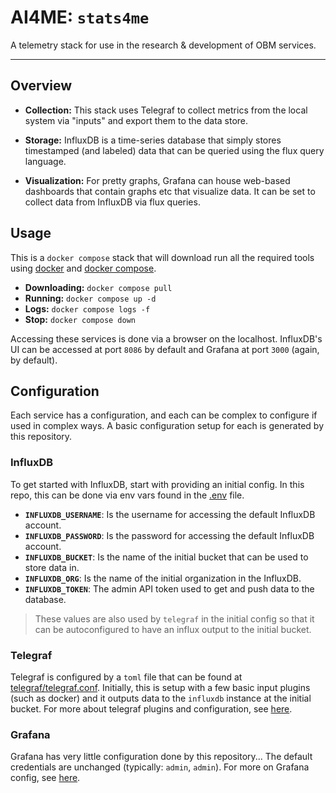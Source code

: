 # AI4ME: `stats4me`

A telemetry stack for use in the research & development of OBM services.

---

## Overview

  - **Collection:** This stack uses Telegraf to collect metrics from the
    local system via "inputs" and export them to the data store.

  - **Storage:** InfluxDB is a time-series database that simply stores
    timestamped (and labeled) data that can be queried using the flux query
    language.

  - **Visualization:** For pretty graphs, Grafana can house web-based dashboards
    that contain graphs etc that visualize data. It can be set to collect data
    from InfluxDB via flux queries.

## Usage

This is a `docker compose` stack that will download run all the required tools
using [docker](https://docs.docker.com/engine/install/) and [docker
compose](https://docs.docker.com/compose/install/linux/).

  - **Downloading:** `docker compose pull`
  - **Running:** `docker compose up -d`
  - **Logs:** `docker compose logs -f`
  - **Stop:** `docker compose down`

Accessing these services is done via a browser on the localhost. InfluxDB's UI
can be accessed at port `8086` by default and Grafana at port `3000` (again, by
default).

## Configuration

Each service has a configuration, and each can be complex to configure if used
in complex ways. A basic configuration setup for each is generated by this
repository.

### InfluxDB

To get started with InfluxDB, start with providing an initial config. In this
repo, this can be done via env vars found in the [.env](./.env) file.

 - **`INFLUXDB_USERNAME`**: Is the username for accessing the default InfluxDB account.
 - **`INFLUXDB_PASSWORD`**: Is the password for accessing the default InfluxDB account.
 - **`INFLUXDB_BUCKET`**: Is the name of the initial bucket that can be used to
   store data in.
 - **`INFLUXDB_ORG`**: Is the name of the initial organization in the InfluxDB.
 -  **`INFLUXDB_TOKEN`**: The admin API token used to get and push data to the database.

> These values are also used by `telegraf` in the initial config so that it can
> be autoconfigured to have an influx output to the initial bucket.

### Telegraf

Telegraf is configured by a `toml` file that can be found at
[telegraf/telegraf.conf](./telegraf/telegraf.conf). Initially, this is setup
with a few basic input plugins (such as docker) and it outputs data to the
`influxdb` instance at the initial bucket. For more about telegraf plugins and
configuration, see [here](https://docs.influxdata.com/telegraf/v1.27/plugins).

### Grafana

Grafana has very little configuration done by this repository... The default
credentials are unchanged (typically: `admin`, `admin`). For more on Grafana
config, see [here](https://grafana.com/docs/).

